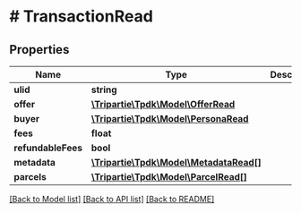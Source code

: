 # # TransactionRead

## Properties

Name | Type | Description | Notes
------------ | ------------- | ------------- | -------------
**ulid** | **string** |  |
**offer** | [**\Tripartie\Tpdk\Model\OfferRead**](OfferRead.md) |  |
**buyer** | [**\Tripartie\Tpdk\Model\PersonaRead**](PersonaRead.md) |  |
**fees** | **float** |  | [optional]
**refundableFees** | **bool** |  | [optional]
**metadata** | [**\Tripartie\Tpdk\Model\MetadataRead[]**](MetadataRead.md) |  | [optional]
**parcels** | [**\Tripartie\Tpdk\Model\ParcelRead[]**](ParcelRead.md) |  | [optional]

[[Back to Model list]](../../README.md#models) [[Back to API list]](../../README.md#endpoints) [[Back to README]](../../README.md)
